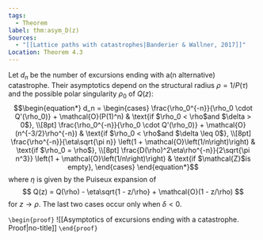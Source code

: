 ```yaml
---
tags:
  - Theorem
label: thm:asym_D(z)
Sources:
  - "[[Lattice paths with catastrophes|Banderier & Wallner, 2017]]"
Location: Theorem 4.3
---
```

Let $d_n$ be the number of excursions ending with a(n alternative) catastrophe. Their asymptotics depend on the structural radius $\rho = 1/P(\tau)$ and the possible polar singularity $\rho_0$ of $Q(z)$:
$$\begin{equation*}
d_n =
\begin{cases}
\frac{\rho_0^{-n}}{\rho_0 \cdot Q'(\rho_0)} + 
\mathcal{O}(P(1)^n) 
& \text{if $\rho_0 < \rho$and $\delta > 0$}, \\[8pt]
\frac{\rho_0^{-n}}{\rho_0 \cdot Q'(\rho_0)} + 
\mathcal{O}(n^{-3/2}\rho^{-n}) & 
\text{if $\rho_0 < \rho$and $\delta \leq 0$}, \\[8pt]
\frac{\rho^{-n}}{\eta\sqrt{\pi n}}
\left(1 + \mathcal{O}\left(1/n\right)\right) 
& \text{if $\rho_0 = \rho$}, \\[8pt]
\frac{D(\rho)^2\eta\rho^{-n}}{2\sqrt{\pi n^3}}
\left(1 + \mathcal{O}\left(1/n\right)\right) & 
\text{if $\mathcal{Z}$is empty},
\end{cases}
\end{equation*}$$
where $\eta$ is given by the Puiseux expansion of 
$$
Q(z) = Q(\rho) - \eta\sqrt{1 - z/\rho} + \mathcal{O}(1 - z/\rho)
$$ 
for $z \to \rho$. The last two cases occur only when $\delta < 0$.

`\begin{proof}`
![[Asymptotics of excursions ending with a catastrophe. Proof|no-title]]
`\end{proof}`
